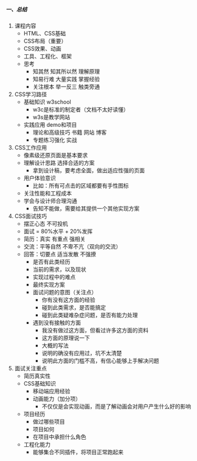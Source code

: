 ##### 一、总结

1. 课程内容
   - HTML、CSS基础
   - CSS布局（重要）
   - CSS效果、动画
   - 工具、工程化、框架
   - 思考
     - 知其然  知其所以然  理解原理
     - 知易行难  大量实践  掌握经验
     - 关注根本  举一反三  触类旁通
2. CSS学习路径
   - 基础知识  w3school
     - w3c是标准的制定者（文档不太好读懂）
     - w3s是教学网站
   - 实践应用  demo和项目
     - 理论和高级技巧  书籍 网站 博客
     - 专题练习强化   实战
3. CSS工作应用
   - 像素级还原页面是基本要求
   - 理解设计思路  选择合适的方案
     - 拿到设计稿，要考虑全面，做出适应性强的页面
   - 用户体验意识
     - 比如：所有可点击的区域都要有手性图标
   - 关注性能和工程成本
   - 学会与设计师合理沟通
     - 告知不能做，需要给其提供一个其他实现方案
4. CSS面试技巧
   - 摆正心态  不可投机
   - 面试 = 80%水平 + 20%发挥
   - 简历：真实  有重点  强相关
   - 交流：平等自然  不卑不亢（双向的交流）
   - 回答：切要点  适当发散  不强撩
     - 是否有此类经历
     - 当前的需求，以及现状
     - 实现过程中的难点
     - 最终实现方案
     - 面试问题的意图（关注点）
       - 你有没有这方面的经验
       - 碰到此类需求，是否能搞定
       - 碰到此类疑难杂症问题，是否有能力处理
     - 遇到没有接触的方面
       - 我没有做过这方面，但看过许多这方面的资料
       - 这方面的原理说一下
       - 大概的写法
       - 说明的确没有应用过，坑不太清楚
       - 说明此方面的门槛不高，有信心能够上手解决问题
5. 面试关注重点
   - 简历真实性
   - CSS基础知识
     - 移动端应用经验
     - 动画能力（加分项）
       - 不仅仅是会实现动画，而是了解动画会对用户产生什么好的影响
   - 项目经历
     - 做过哪些项目
     - 项目如何
     - 在项目中承担什么角色
   - 工程化能力
     - 能够集合不同插件，将项目正常跑起来